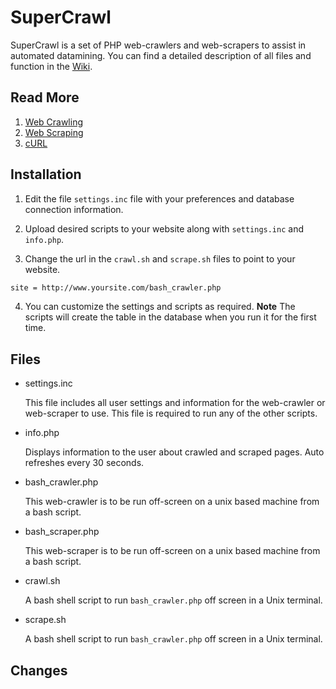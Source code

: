 # SuperCrawl

SuperCrawl is a set of PHP web-crawlers and web-scrapers to assist in automated datamining. You can find a detailed description of all files and function in the [Wiki](https://github.com/Chippers255/WebCrawler/wiki). 


## Read More
1. [Web Crawling](http://en.wikipedia.org/wiki/Web_crawler) 
2. [Web Scraping](http://en.wikipedia.org/wiki/Web_scraping)
3. [cURL](http://en.wikipedia.org/wiki/CURL)


## Installation

1. Edit the file `settings.inc` file with your preferences and database connection information.

2. Upload desired scripts to your website along with `settings.inc` and `info.php`.

3. Change the url in the `crawl.sh` and `scrape.sh` files to point to your website.
```bash
site = http://www.yoursite.com/bash_crawler.php
```

4. You can customize the settings and scripts as required.
  **Note**
    The scripts will create the table in the database when you run it for the first time.


## Files

* settings.inc

    This file includes all user settings and information for the web-crawler or web-scraper to use. This file is required to run any of the other scripts.

* info.php

    Displays information to the user about crawled and scraped pages. Auto refreshes every 30 seconds.
    
* bash_crawler.php

    This web-crawler is to be run off-screen on a unix based machine from a bash script.
    
* bash_scraper.php

    This web-scraper is to be run off-screen on a unix based machine from a bash script.
    
* crawl.sh

    A bash shell script to run `bash_crawler.php` off screen in a Unix terminal.
    
* scrape.sh

    A bash shell script to run `bash_crawler.php` off screen in a Unix terminal.


## Changes
